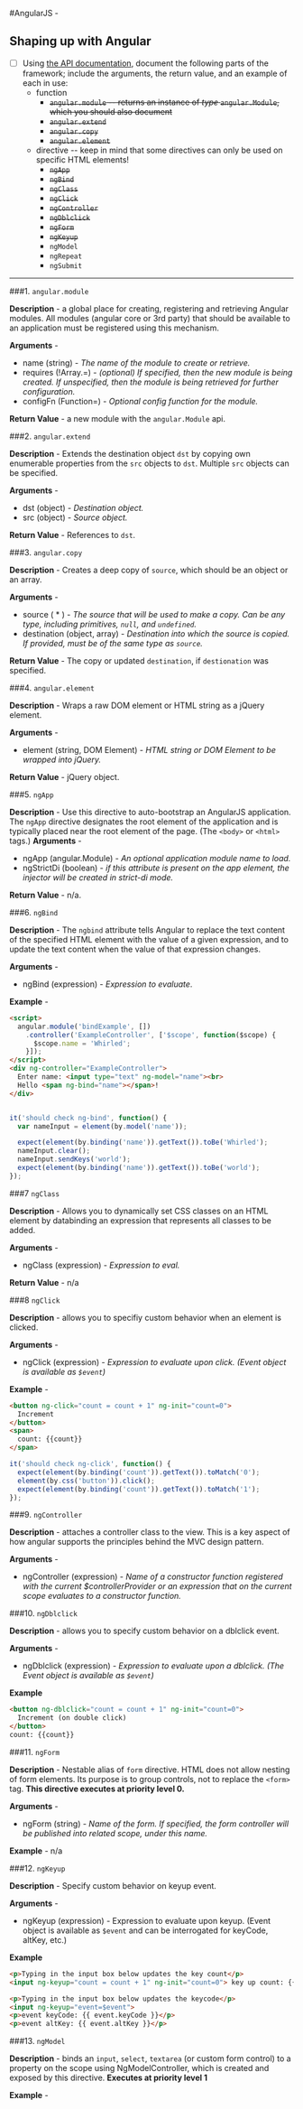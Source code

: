 #AngularJS -
## Shaping up with Angular

* [ ] Using [the API documentation](https://docs.angularjs.org/api/), document the following parts of the framework; include the arguments, the return value, and an example of each in use:
  * function
    * ~~`angular.module` -- returns an instance of _type_ `angular.Module`, which you should also document~~
    * ~~`angular.extend`~~
    * ~~`angular.copy`~~
    * ~~`angular.element`~~
  * directive -- keep in mind that some directives can only be used on specific HTML elements!
    * ~~`ngApp`~~
    * ~~`ngBind`~~
    * ~~`ngClass`~~
    * ~~`ngClick`~~
    * ~~`ngController`~~
    * ~~`ngDblclick`~~
    * ~~`ngForm`~~
    * ~~`ngKeyup`~~
    * `ngModel`
    * `ngRepeat`
    * `ngSubmit`

---

###1. `angular.module`

**Description** - a global place for creating, registering and retrieving Angular modules. All modules (angular core or 3rd party) that should be available to an application must be registered using this mechanism.

**Arguments** -

  * name (string) - _The name of the module to create or retrieve._
  * requires (!Array.<string>=) - _(optional) If specified, then the new module is being created. If unspecified, then the module is being retrieved for further configuration._
  * configFn (Function=) - _Optional config function for the module._

**Return Value** - a new module with the `angular.Module` api.

###2. `angular.extend`

**Description** - Extends the destination object `dst` by copying own enumerable properties from the `src` objects to `dst`. Multiple `src` objects can be specified.

**Arguments** -

  * dst (object) - _Destination object._
  * src (object) - _Source object._

**Return Value** - References to `dst`.

###3. `angular.copy`

**Description** - Creates a deep copy of `source`, which should be an object or an array.

**Arguments** -

  * source ( * ) - _The source that will be used to make a copy. Can be any type, including primitives, `null`, and `undefined`._
  * destination (object, array) - _Destination into which the source is copied. If provided, must be of the same type as `source`._

**Return Value** - The copy or updated `destination`, if `destionation` was specified.

###4. `angular.element`

**Description** - Wraps a raw DOM element or HTML string as a jQuery element.

**Arguments** -
  * element (string, DOM Element) - _HTML string or DOM Element to be wrapped into jQuery._

**Return Value** - jQuery object.

###5. `ngApp`

**Description** - Use this directive to auto-bootstrap an AngularJS application. The `ngApp` directive designates the root element of the application and is typically placed near the root element of the page. (The `<body>` or `<html>` tags.)
**Arguments** -

  * ngApp (angular.Module) - _An optional application module name to load._
  * ngStrictDi (boolean) - _if this attribute is present on the app element, the injector will be created in strict-di mode._

**Return Value** - n/a.

###6. `ngBind`

**Description** - The `ngbind` attribute tells Angular to replace the text content of the specified HTML element with the value of a given expression, and to update the text content when the value of that expression changes.

**Arguments** -

  * ngBind (expression) - _Expression to evaluate_.

**Example** -
```HTML
<script>
  angular.module('bindExample', [])
    .controller('ExampleController', ['$scope', function($scope) {
      $scope.name = 'Whirled';
    }]);
</script>
<div ng-controller="ExampleController">
  Enter name: <input type="text" ng-model="name"><br>
  Hello <span ng-bind="name"></span>!
</div>
```

```javascript

it('should check ng-bind', function() {
  var nameInput = element(by.model('name'));

  expect(element(by.binding('name')).getText()).toBe('Whirled');
  nameInput.clear();
  nameInput.sendKeys('world');
  expect(element(by.binding('name')).getText()).toBe('world');
});
```

###7 `ngClass`

**Description** - Allows you to dynamically set CSS classes on an HTML element by databinding an expression that represents all classes to be added.

**Arguments** -

  * ngClass (expression) - _Expression to eval._

**Return Value** - n/a

###8 `ngClick`

**Description** - allows you to specifiy custom behavior when an element is clicked.

**Arguments** -

  * ngClick (expression) - _Expression to evaluate upon click. (Event object is available as `$event`)_

**Example** -

```HTML
<button ng-click="count = count + 1" ng-init="count=0">
  Increment
</button>
<span>
  count: {{count}}
</span>
```
```javascript
it('should check ng-click', function() {
  expect(element(by.binding('count')).getText()).toMatch('0');
  element(by.css('button')).click();
  expect(element(by.binding('count')).getText()).toMatch('1');
});
```
###9. `ngController`

**Description** - attaches a controller class to the view. This is a key aspect of how angular supports the principles behind the MVC design pattern.

**Arguments** -

* ngController (expression) - _Name of a constructor function registered with the current $controllerProvider or an expression that on the current scope evaluates to a constructor function._

###10. `ngDblclick`

**Description** - allows you to specify custom behavior on a dblclick event.

**Arguments** -

* ngDblclick (expression) - _Expression to evaluate upon a dblclick. (The Event object is available as `$event`)_

**Example**

```html
<button ng-dblclick="count = count + 1" ng-init="count=0">
  Increment (on double click)
</button>
count: {{count}}
```

###11. `ngForm`

**Description** - Nestable alias of `form` directive. HTML does not allow nesting of form elements. Its purpose is to group controls, not to replace the `<form>` tag. **This directive executes at priority level 0.**

**Arguments** -

  * ngForm (string) - _Name of the form. If specified, the form controller will be published into related scope, under this name._

**Example** - n/a

###12. `ngKeyup`

**Description** - Specify custom behavior on keyup event.

**Arguments** -

  * ngKeyup (expression) - Expression to evaluate upon keyup. (Event object is available as `$event` and can be interrogated for keyCode, altKey, etc.)

**Example**
```HTML
<p>Typing in the input box below updates the key count</p>
<input ng-keyup="count = count + 1" ng-init="count=0"> key up count: {{count}}

<p>Typing in the input box below updates the keycode</p>
<input ng-keyup="event=$event">
<p>event keyCode: {{ event.keyCode }}</p>
<p>event altKey: {{ event.altKey }}</p>
```

###13. `ngModel`

**Description** - binds an `input`, `select`, `textarea` (or custom form control) to a property on the scope using NgModelController, which is created and exposed by this directive. **Executes at priority level 1**

**Example** -

